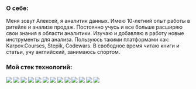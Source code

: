 
### О себе:
Меня зовут Алексей, я аналитик данных. Имею 10-летний опыт работы в ритейле и анализе продаж. 
Постоянно учусь и все больше расширяю свои знания в области аналитики. Изучаю и добавляю в работу новые инструменты для анализа.
Пользуюсь такими платформами как: Karpov.Courses, Stepik, Codewars.
В свободное время читаю книги и статьи, учу английский, занимаюсь спортом.

### Мой стек технологий:
<img src="https://img.shields.io/badge/Python-FFFFFF?style=for-the-badge&logo=python&logoColor=blue"/>
<img src="https://img.shields.io/badge/pandas-FFFFFF?style=for-the-badge&logo=pandas&logoColor=blue"/>
<img src="https://img.shields.io/badge/NumPy-FFFFFF?style=for-the-badge&logo=numpy&logoColor=blue"/>
<img src="https://img.shields.io/badge/scipy-FFFFFF?style=for-the-badge&logo=scipy&logoColor=blue"/>
<img src="https://img.shields.io/badge/seaborn-FFFFFF?style=for-the-badge&logo=&logoColor=blue"/>
<img src="https://img.shields.io/badge/sql-404040?style=for-the-badge&logo=&logoColor=white"/>
<img src="https://img.shields.io/badge/click house-404040?style=for-the-badge&logo=clickhouse&logoColor=FFFF00"/>

<img src="https://img.shields.io/badge/Postgresql-4682B4?style=for-the-badge&logo=postgresql&logoColor=white"/>
<img src="https://img.shields.io/badge/Tableau-87CEEB?style=for-the-badge&logo=tableau&logoColor=white"/>
<img src="https://img.shields.io/badge/airflow-1E90FF?style=for-the-badge&logo=apacheairflow&logoColor=white"/>
<img src="https://img.shields.io/badge/git-404040?style=for-the-badge&logo=git&logoColor=D2691E"/>
<img src="https://img.shields.io/badge/git hub-050505?style=for-the-badge&logo=github&logoColor=white"/>

<img src="https://img.shields.io/badge/excel-228B22?style=for-the-badge&logo=microsoftexcel&logoColor=white"/>
